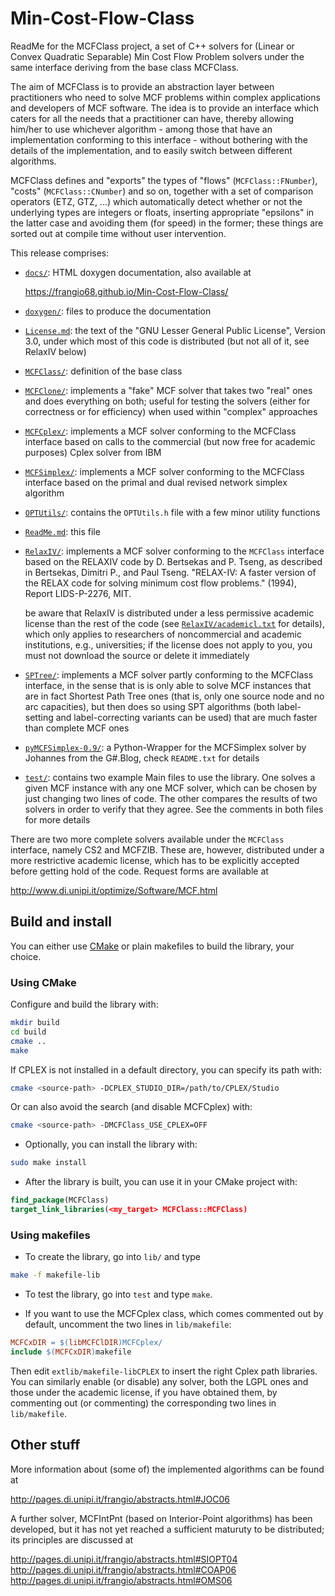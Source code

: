 # Min-Cost-Flow-Class

ReadMe for the MCFClass project, a set of C++ solvers for (Linear or Convex
Quadratic Separable) Min Cost Flow Problem solvers under the same interface
deriving from the base class MCFClass.

The aim of MCFClass is to provide an abstraction layer between practitioners
who need to solve MCF problems within complex applications and developers of
MCF software. The idea is to provide an interface which caters for all the
needs that a practitioner can have, thereby allowing him/her to use whichever
algorithm - among those that have an implementation conforming to this
interface - without bothering with the details of the implementation, and to
easily switch between different algorithms.

MCFClass defines and "exports" the types of "flows" (`MCFClass::FNumber`),
"costs" (`MCFClass::CNumber`) and so on, together with a set of comparison
operators (ETZ, GTZ, ...) which automatically detect whether or not the
underlying types are integers or floats, inserting appropriate "epsilons" in
the latter case and avoiding them (for speed) in the former; these things are
sorted out at compile time without user intervention.

This release comprises:

-  [`docs/`](docs): HTML doxygen documentation, also available at

    https://frangio68.github.io/Min-Cost-Flow-Class/

-  [`doxygen/`](doxygen): files to produce the documentation

-  [`License.md`](License.md): the text of the "GNU Lesser General Public License",
   Version 3.0, under which most of this code is distributed
   (but not all of it, see RelaxIV below)

-  [`MCFClass/`](MCFClass): definition of the base class

-  [`MCFClone/`](MCFClone): implements a "fake" MCF solver that takes two "real" ones
   and does everything on both; useful for testing the solvers (either for
   correctness or for efficiency) when used within "complex" approaches

-  [`MCFCplex/`](MCFCplex): implements a MCF solver conforming to the MCFClass interface
   based on calls to the commercial (but now free for academic purposes) Cplex solver from IBM

-  [`MCFSimplex/`](MCFSimplex): implements a MCF solver conforming to the MCFClass interface
   based on the primal and dual revised network simplex algorithm

-  [`OPTUtils/`](OPTUtils): contains the `OPTUtils.h` file with a few minor utility functions

-  [`ReadMe.md`](ReadMe.md): this file

-  [`RelaxIV/`](RelaxIV): implements a MCF solver conforming to the `MCFClass` interface
   based on the RELAXIV code by D. Bertsekas and P. Tseng, as described in
       Bertsekas, Dimitri P., and Paul Tseng.
       "RELAX-IV: A faster version of the RELAX code for solving minimum
       cost flow problems." (1994), Report LIDS-P-2276, MIT.

   be aware that RelaxIV is distributed under a less permissive academic
   license than the rest of the code (see [`RelaxIV/academicl.txt`](RelaxIV/academicl.txt) for details),
   which only applies to researchers of noncommercial and academic
   institutions, e.g., universities; if the license does not apply to you,
   you must not download the source or delete it immediately

-  [`SPTree/`](SPTree): implements a MCF solver partly conforming to the MCFClass
   interface, in the sense that is is only able to solve MCF instances that
   are in fact Shortest Path Tree ones (that is, only one source node and
   no arc capacities), but then does so using SPT algorithms (both
   label-setting and label-correcting variants can be used) that are much
   faster than complete MCF ones

-  [`pyMCFSimplex-0.9/`](pyMCFSimplex-0.9): a Python-Wrapper for the MCFSimplex solver by Johannes
   from the G#.Blog, check `README.txt` for details

-  [`test/`](test): contains two example Main files to use the library. One solves
   a given MCF instance with any one MCF solver, which can be chosen by
   just changing two lines of code. The other compares the results of two
   solvers in order to verify that they agree. See the comments in both
   files for more details

There are two more complete solvers available under the `MCFClass` interface,
namely CS2 and MCFZIB. These are, however, distributed under a more
restrictive academic license, which has to be explicitly accepted before
getting hold of the code. Request forms are available at

  http://www.di.unipi.it/optimize/Software/MCF.html

## Build and install

You can either use [CMake](https://cmake.org) or plain makefiles to build the
library, your choice.

### Using CMake

Configure and build the library with:

```sh
mkdir build
cd build
cmake ..
make
```

If CPLEX is not installed in a default directory, you can specify its path with:

```sh
cmake <source-path> -DCPLEX_STUDIO_DIR=/path/to/CPLEX/Studio
```

Or can also avoid the search (and disable MCFCplex) with:

```sh
cmake <source-path> -DMCFClass_USE_CPLEX=OFF
```

- Optionally, you can install the library with:
```sh
sudo make install
```

- After the library is built, you can use it in your CMake project with:
```cmake
find_package(MCFClass)
target_link_libraries(<my_target> MCFClass::MCFClass)
```

### Using makefiles

- To create the library, go into `lib/` and type
```sh
make -f makefile-lib
```

- To test the library, go into `test` and type `make`.

- If you want to use the MCFCplex class, which comes commented out by default,
  uncomment the two lines in `lib/makefile`:
```makefile
MCFCxDIR = $(libMCFClDIR)MCFCplex/
include $(MCFCxDIR)makefile
```

  Then edit `extlib/makefile-libCPLEX` to insert the right Cplex
  path libraries. You can similarly enable (or disable) any solver, both the
  LGPL ones and those under the academic license, if you have obtained them,
  by commenting out (or commenting) the corresponding two lines in `lib/makefile`.


## Other stuff

More information about (some of) the implemented algorithms can be found at

  http://pages.di.unipi.it/frangio/abstracts.html#JOC06

A further solver, MCFIntPnt (based on Interior-Point algorithms) has been
developed, but it has not yet reached a sufficient maturuty to be distributed;
its principles are discussed at

  http://pages.di.unipi.it/frangio/abstracts.html#SIOPT04
  http://pages.di.unipi.it/frangio/abstracts.html#COAP06
  http://pages.di.unipi.it/frangio/abstracts.html#OMS06
